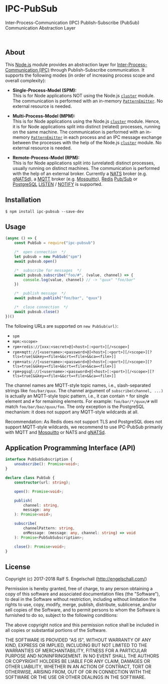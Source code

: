 
IPC-PubSub
==========

Inter-Process-Communication (IPC) Publish-Subscribe (PubSub) Communication Abstraction Layer

<p/>
<img src="https://nodei.co/npm/ipc-pubsub.png?downloads=true&stars=true" alt=""/>

<p/>
<img src="https://david-dm.org/rse/ipc-pubsub.png" alt=""/>

About
-----

This [Node.js](https://nodejs.org) module provides an
abstraction layer for [Inter-Process-Communication
(IPC)](https://en.wikipedia.org/wiki/Inter-process_communication)
through Publish-Subscribe communication. It supports the following modes
(in order of increasing process scope and overall complexity):

- **Single-Process-Model (SPM):**<br/>
  This is for Node applications NOT using the Node.js
  [`cluster`](https://nodejs.org/api/cluster.html) module.
  The communication is performed with an in-memory
  [`PatternEmitter`](http://npmjs.com/pattern-emitter). No external
  resource is needed.

- **Multi-Process-Model (MPM):**<br/>
  This is for Node applications using the Node.js
  [`cluster`](https://nodejs.org/api/cluster.html) module. Hence, it is
  for Node applications split into distinct (related) processes, running
  on the same machine. The communication is performed with an in-memory
  [`PatternEmitter`](http://npmjs.com/pattern-emitter) in each process
  and an IPC message exchange between the processes with the help of the
  Node.js [`cluster`](https://nodejs.org/api/cluster.html) module. No
  external resource is needed.

- **Remote-Process-Model (RPM):**<br/>
  This is for Node applications split into (unrelated)
  distinct processes, usually running on distinct machines.
  The communication is performed with the help of an
  external broker. Currently a [NATS](https://nats.io/)
  broker (e.g. [gNATSd](https://github.com/nats-io/gnatsd)),
  a [MQTT](http://mqtt.org/) broker (e.g.
  [Mosquitto](https://mosquitto.org/)), [Redis](https://redis.io/)
  [Pub/Sub](https://redis.io/topics/pubsub)
  or [PostgreSQL](https://www.postgresql.org/)
  [LISTEN](https://www.postgresql.org/docs/current/static/sql-listen.html) /
  [NOTIFY](https://www.postgresql.org/docs/current/static/sql-notify.html)
  is supported.

Installation
------------

```shell
$ npm install ipc-pubsub --save-dev
```

Usage
-----

```js
(async () => {
    const PubSub = require("ipc-pubsub")

    /*  open connection  */
    let pubsub = new PubSub("spm")
    await pubsub.open()

    /*  subscribe for messages  */
    await pubsub.subscribe("foo/#", (value, channel) => {
        console.log(value, channel) // -> "quux" "foo/bar"
    })

    /*  publish message  */
    await pubsub.publish("foo/bar", "quux")

    /*  close connection  */
    await pubsub.close()
})()
```

The following URLs are supported on `new PubSub(url)`:

- `spm`
- `mpm:<scope>`
- `rpm+redis://[xxx:<secret>@]<host>[:<port>][/<scope>]`
- `rpm+mqtt://[<username>:<password>@]<host>[:<port>][/<scope>][?tls=true[&&key=<file>&&crt=<file>&&ca=<file>]]`
- `rpm+nats://[<username>:<password>@]<host>[:<port>][/<scope>][?tls=true[&&key=<file>&&crt=<file>&&ca=<file>]]`
- `rpm+pgsql://[<username>:<password>@]<host>[:<port>][/<scope>][?tls=true[&&key=<file>&&crt=<file>&&ca=<file>]]`

The channel names are MQTT-style topic names, i.e., slash-separated strings
like `foo/bar/quux`. The channel argument of `subscribe(channel, ...)`
is actually an MQTT-style topic pattern, i.e., it can contain `*` for single
element and `#` for remaining elements. For example: `foo/bar/*/quux/#`
will match `foo/bar/baz/quux/foo`. The only exception is the PostgreSQL
mechanism: it does not support any MQTT-style wildcards at all.

Recommendation: As Redis does not support TLS and PostgreSQL does not support
MQTT-style wildcards, we recommend to use IPC-PubSub primarily with MQTT and
[Mosquitto](https://mosquitto.org/) or NATS and [gNATSd](https://github.com/nats-io/gnatsd).

Application Programming Interface (API)
---------------------------------------

```ts
interface PubSubSubscription {
    unsubscribe(): Promise<void>;
}

declare class PubSub {
    constructor(url: string);

    open(): Promise<void>;

    publish(
        channel: string,
        message: any
    ): Promise<void>;

    subscribe(
        channelPattern: string,
        onMessage: (message: any, channel: string) => void
    ): Promise<PubSubSubscription>;

    close(): Promise<void>;
}
```

License
-------

Copyright (c) 2017-2018 Ralf S. Engelschall (http://engelschall.com/)

Permission is hereby granted, free of charge, to any person obtaining
a copy of this software and associated documentation files (the
"Software"), to deal in the Software without restriction, including
without limitation the rights to use, copy, modify, merge, publish,
distribute, sublicense, and/or sell copies of the Software, and to
permit persons to whom the Software is furnished to do so, subject to
the following conditions:

The above copyright notice and this permission notice shall be included
in all copies or substantial portions of the Software.

THE SOFTWARE IS PROVIDED "AS IS", WITHOUT WARRANTY OF ANY KIND,
EXPRESS OR IMPLIED, INCLUDING BUT NOT LIMITED TO THE WARRANTIES OF
MERCHANTABILITY, FITNESS FOR A PARTICULAR PURPOSE AND NONINFRINGEMENT.
IN NO EVENT SHALL THE AUTHORS OR COPYRIGHT HOLDERS BE LIABLE FOR ANY
CLAIM, DAMAGES OR OTHER LIABILITY, WHETHER IN AN ACTION OF CONTRACT,
TORT OR OTHERWISE, ARISING FROM, OUT OF OR IN CONNECTION WITH THE
SOFTWARE OR THE USE OR OTHER DEALINGS IN THE SOFTWARE.

